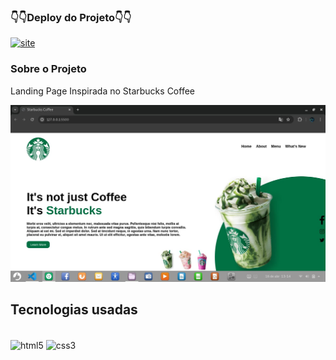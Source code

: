 ### 👇👇Deploy do Projeto👇👇
[![site](https://img.shields.io/website-up-down-green-red/http/monip.org.svg)](https://starbuckscoffee.netlify.app/)
### Sobre o Projeto

Landing Page Inspirada no Starbucks Coffee

<img src="/Projeto/starbucks.jpeg" />

## Tecnologias usadas


<div style="display: inline_block"><br/>
    <img align="center" alt="html5" src="https://img.shields.io/badge/HTML5-E34F26?style=for-the-badge&logo=html5&logoColor=white"/>
    <img align="center" alt="css3" src="https://img.shields.io/badge/CSS3-1572B6?style=for-the-badge&logo=css3&logoColor=white"/>
</div><br/>

